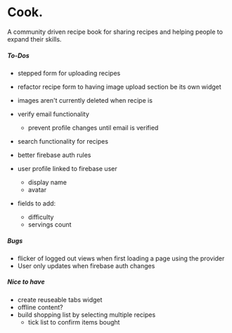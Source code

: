 # Cook.

A community driven recipe book for sharing recipes and helping people to expand their skills.


##### To-Dos

- stepped form for uploading recipes
- refactor recipe form to having image upload section be its own widget
- images aren't currently deleted when recipe is
- verify email functionality
  - prevent profile changes until email is verified
- search functionality for recipes
- better firebase auth rules
- user profile linked to firebase user
  - display name
  - avatar

- fields to add:
  - difficulty
  - servings count


##### Bugs

- flicker of logged out views when first loading a page using the provider
- User only updates when firebase auth changes

##### Nice to have

- create reuseable tabs widget
- offline content?
- build shopping list by selecting multiple recipes
  - tick list to confirm items bought